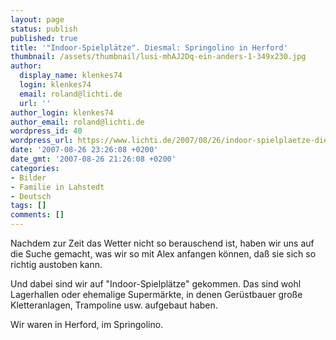 ```yaml
---
layout: page
status: publish
published: true
title: '"Indoor-Spielplätze". Diesmal: Springolino in Herford'
thumbnail: /assets/thumbnail/lusi-mhAJ2Dq-ein-anders-1-349x230.jpg
author:
  display_name: klenkes74
  login: klenkes74
  email: roland@lichti.de
  url: ''
author_login: klenkes74
author_email: roland@lichti.de
wordpress_id: 40
wordpress_url: https://www.lichti.de/2007/08/26/indoor-spielplaetze-diesmal-springolino-in-herford/
date: '2007-08-26 23:26:08 +0200'
date_gmt: '2007-08-26 21:26:08 +0200'
categories:
- Bilder
- Familie in Lahstedt
- Deutsch
tags: []
comments: []
---
```

<p>Nachdem zur Zeit das Wetter nicht so berauschend ist, haben wir uns auf die Suche gemacht, was wir so mit Alex anfangen können, daß sie sich so richtig austoben kann.</p>
<p>Und dabei sind wir auf "Indoor-Spielplätze" gekommen. Das sind wohl Lagerhallen oder ehemalige Supermärkte, in denen Gerüstbauer große Kletteranlagen, Trampoline usw. aufgebaut haben.</p>
<p>Wir waren in Herford, im Springolino.</p>
